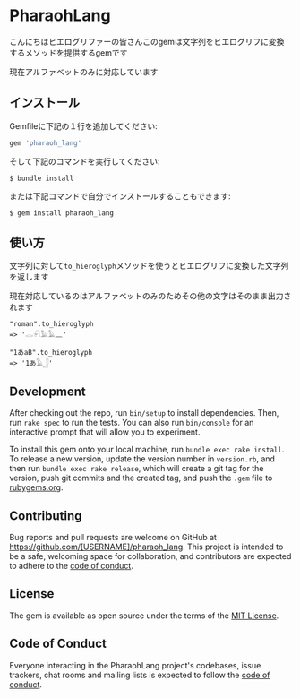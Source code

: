 # PharaohLang
こんにちはヒエログリファーの皆さんこのgemは文字列をヒエログリフに変換するメソッドを提供するgemです

現在アルファベットのみに対応しています

## インストール

Gemfileに下記の１行を追加してください:

```ruby
gem 'pharaoh_lang'
```

そして下記のコマンドを実行してください:

    $ bundle install

または下記コマンドで自分でインストールすることもできます:

    $ gem install pharaoh_lang

## 使い方
文字列に対して`to_hieroglyph`メソッドを使うとヒエログリフに変換した文字列を返します

現在対応しているのはアルファベットのみのためその他の文字はそのまま出力されます
```
"roman".to_hieroglyph
=> '𓂋𓍯𓅓𓄿𓈖'

"1あaB".to_hieroglyph
=> '1あ𓄿𓃀'
```
## Development

After checking out the repo, run `bin/setup` to install dependencies. Then, run `rake spec` to run the tests. You can also run `bin/console` for an interactive prompt that will allow you to experiment.

To install this gem onto your local machine, run `bundle exec rake install`. To release a new version, update the version number in `version.rb`, and then run `bundle exec rake release`, which will create a git tag for the version, push git commits and the created tag, and push the `.gem` file to [rubygems.org](https://rubygems.org).

## Contributing

Bug reports and pull requests are welcome on GitHub at https://github.com/[USERNAME]/pharaoh_lang. This project is intended to be a safe, welcoming space for collaboration, and contributors are expected to adhere to the [code of conduct](https://github.com/[USERNAME]/pharaoh_lang/blob/master/CODE_OF_CONDUCT.md).

## License

The gem is available as open source under the terms of the [MIT License](https://opensource.org/licenses/MIT).

## Code of Conduct

Everyone interacting in the PharaohLang project's codebases, issue trackers, chat rooms and mailing lists is expected to follow the [code of conduct](https://github.com/[USERNAME]/pharaoh_lang/blob/master/CODE_OF_CONDUCT.md).
